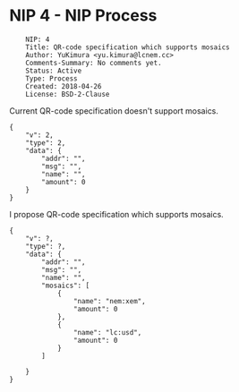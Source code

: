 # NIP 4 - NIP Process

```
    NIP: 4
    Title: QR-code specification which supports mosaics
    Author: YuKimura <yu.kimura@lcnem.cc>
    Comments-Summary: No comments yet.
    Status: Active
    Type: Process
    Created: 2018-04-26
    License: BSD-2-Clause
```

Current QR-code specification doesn't support mosaics.
```
{
    "v": 2,
    "type": 2,
    "data": {
        "addr": "",
        "msg": "",
        "name": "",
        "amount": 0
    }
}
```

I propose QR-code specification which supports mosaics.
```
{
    "v": ?,
    "type": ?,
    "data": {
        "addr": "",
        "msg": "",
        "name": "",
        "mosaics": [
            {
                "name": "nem:xem",
                "amount": 0
            },
            {
                "name": "lc:usd",
                "amount": 0
            }
        ]
        
    }
}
```